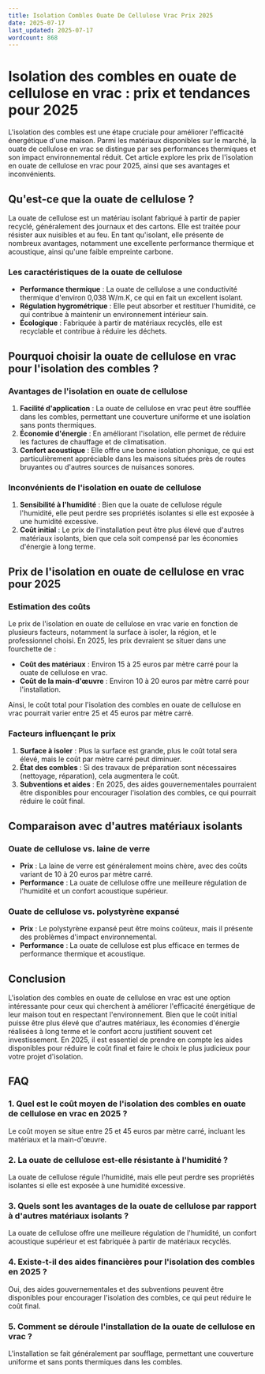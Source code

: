 ```yaml
---
title: Isolation Combles Ouate De Cellulose Vrac Prix 2025
date: 2025-07-17
last_updated: 2025-07-17
wordcount: 868
---
```


# Isolation des combles en ouate de cellulose en vrac : prix et tendances pour 2025

L'isolation des combles est une étape cruciale pour améliorer l'efficacité énergétique d'une maison. Parmi les matériaux disponibles sur le marché, la ouate de cellulose en vrac se distingue par ses performances thermiques et son impact environnemental réduit. Cet article explore les prix de l'isolation en ouate de cellulose en vrac pour 2025, ainsi que ses avantages et inconvénients.

## Qu'est-ce que la ouate de cellulose ?

La ouate de cellulose est un matériau isolant fabriqué à partir de papier recyclé, généralement des journaux et des cartons. Elle est traitée pour résister aux nuisibles et au feu. En tant qu'isolant, elle présente de nombreux avantages, notamment une excellente performance thermique et acoustique, ainsi qu'une faible empreinte carbone.

### Les caractéristiques de la ouate de cellulose

- **Performance thermique** : La ouate de cellulose a une conductivité thermique d'environ 0,038 W/m.K, ce qui en fait un excellent isolant.
- **Régulation hygrométrique** : Elle peut absorber et restituer l'humidité, ce qui contribue à maintenir un environnement intérieur sain.
- **Écologique** : Fabriquée à partir de matériaux recyclés, elle est recyclable et contribue à réduire les déchets.

## Pourquoi choisir la ouate de cellulose en vrac pour l'isolation des combles ?

### Avantages de l'isolation en ouate de cellulose

1. **Facilité d'application** : La ouate de cellulose en vrac peut être soufflée dans les combles, permettant une couverture uniforme et une isolation sans ponts thermiques.
2. **Économie d'énergie** : En améliorant l'isolation, elle permet de réduire les factures de chauffage et de climatisation.
3. **Confort acoustique** : Elle offre une bonne isolation phonique, ce qui est particulièrement appréciable dans les maisons situées près de routes bruyantes ou d'autres sources de nuisances sonores.

### Inconvénients de l'isolation en ouate de cellulose

1. **Sensibilité à l'humidité** : Bien que la ouate de cellulose régule l'humidité, elle peut perdre ses propriétés isolantes si elle est exposée à une humidité excessive.
2. **Coût initial** : Le prix de l'installation peut être plus élevé que d'autres matériaux isolants, bien que cela soit compensé par les économies d'énergie à long terme.

## Prix de l'isolation en ouate de cellulose en vrac pour 2025

### Estimation des coûts

Le prix de l'isolation en ouate de cellulose en vrac varie en fonction de plusieurs facteurs, notamment la surface à isoler, la région, et le professionnel choisi. En 2025, les prix devraient se situer dans une fourchette de :

- **Coût des matériaux** : Environ 15 à 25 euros par mètre carré pour la ouate de cellulose en vrac.
- **Coût de la main-d'œuvre** : Environ 10 à 20 euros par mètre carré pour l'installation.

Ainsi, le coût total pour l'isolation des combles en ouate de cellulose en vrac pourrait varier entre 25 et 45 euros par mètre carré.

### Facteurs influençant le prix

1. **Surface à isoler** : Plus la surface est grande, plus le coût total sera élevé, mais le coût par mètre carré peut diminuer.
2. **État des combles** : Si des travaux de préparation sont nécessaires (nettoyage, réparation), cela augmentera le coût.
3. **Subventions et aides** : En 2025, des aides gouvernementales pourraient être disponibles pour encourager l'isolation des combles, ce qui pourrait réduire le coût final.

## Comparaison avec d'autres matériaux isolants

### Ouate de cellulose vs. laine de verre

- **Prix** : La laine de verre est généralement moins chère, avec des coûts variant de 10 à 20 euros par mètre carré.
- **Performance** : La ouate de cellulose offre une meilleure régulation de l'humidité et un confort acoustique supérieur.

### Ouate de cellulose vs. polystyrène expansé

- **Prix** : Le polystyrène expansé peut être moins coûteux, mais il présente des problèmes d'impact environnemental.
- **Performance** : La ouate de cellulose est plus efficace en termes de performance thermique et acoustique.

## Conclusion

L'isolation des combles en ouate de cellulose en vrac est une option intéressante pour ceux qui cherchent à améliorer l'efficacité énergétique de leur maison tout en respectant l'environnement. Bien que le coût initial puisse être plus élevé que d'autres matériaux, les économies d'énergie réalisées à long terme et le confort accru justifient souvent cet investissement. En 2025, il est essentiel de prendre en compte les aides disponibles pour réduire le coût final et faire le choix le plus judicieux pour votre projet d'isolation.

## FAQ

### 1. Quel est le coût moyen de l'isolation des combles en ouate de cellulose en vrac en 2025 ?

Le coût moyen se situe entre 25 et 45 euros par mètre carré, incluant les matériaux et la main-d'œuvre.

### 2. La ouate de cellulose est-elle résistante à l'humidité ?

La ouate de cellulose régule l'humidité, mais elle peut perdre ses propriétés isolantes si elle est exposée à une humidité excessive.

### 3. Quels sont les avantages de la ouate de cellulose par rapport à d'autres matériaux isolants ?

La ouate de cellulose offre une meilleure régulation de l'humidité, un confort acoustique supérieur et est fabriquée à partir de matériaux recyclés.

### 4. Existe-t-il des aides financières pour l'isolation des combles en 2025 ?

Oui, des aides gouvernementales et des subventions peuvent être disponibles pour encourager l'isolation des combles, ce qui peut réduire le coût final.

### 5. Comment se déroule l'installation de la ouate de cellulose en vrac ?

L'installation se fait généralement par soufflage, permettant une couverture uniforme et sans ponts thermiques dans les combles.